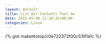 ```yaml
---
layout: default                                                                                                              
title: List Dir Contents Test.Go                                                                                                                       
date: 2015-05-06 12:18:32+00:00                                                                                                                        
categories: Linux                                                                                                                
---                                                                                                                              
```


{% gist makeittotop/c0e722372f00c5391a1c %}                                                                                                           

